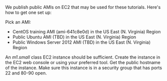 We publish public AMIs on EC2 that may be used for these tutorials. Here's how to get one set up:

Pick an AMI:

* CentOS training AMI (ami-641c8e0d) in the US East (N. Virginia) Region
* Public Ubuntu AMI (TBD) in the US East (N. Virginia) Region
* Public Windows Server 2012 AMI (TBD) in the US East (N. Virginia) Region

An *m1.small* class EC2 instance should be sufficient. Create the instance in
the EC2 web console or using your preferred tool. Get the public hostname of the
instance. Make sure this instance is in a security group that has ports 22 and
80-90 open.
